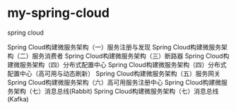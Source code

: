 # my-spring-cloud
spring cloud

Spring Cloud构建微服务架构（一）服务注册与发现
Spring Cloud构建微服务架构（二）服务消费者
Spring Cloud构建微服务架构（三）断路器
Spring Cloud构建微服务架构（四）分布式配置中心
Spring Cloud构建微服务架构（四）分布式配置中心（高可用与动态刷新）
Spring Cloud构建微服务架构（五）服务网关
Spring Cloud构建微服务架构（六）高可用服务注册中心
Spring Cloud构建微服务架构（七）消息总线(Rabbit)
Spring Cloud构建微服务架构（七）消息总线(Kafka)